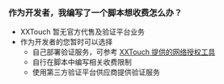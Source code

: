 ### 作为开发者，我编写了一个脚本想收费怎么办？
- XXTouch 暂无官方代售及验证平台业务
- 作为开发者的您暂时可以选择
    - 自己部署验证服务，可参考 [XXTouch 提供的网络授权工具](https://www.xxtouch.com/tools)
    - 自行在脚本中编写相关收费限制
    - 使用第三方验证平台供应商提供验证服务
